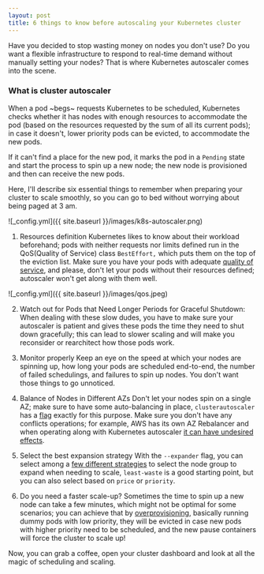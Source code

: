 ```yaml
---
layout: post
title: 6 things to know before autoscaling your Kubernetes cluster
---
```


Have you decided to stop wasting money on nodes you don't use? Do you want a flexible infrastructure to respond to real-time demand without manually setting your nodes? That is where Kubernetes autoscaler comes into the scene.

### What is cluster autoscaler
When a pod ~begs~ requests Kubernetes to be scheduled, Kubernetes checks whether it has nodes with enough resources to accommodate the pod (based on the resources requested by the sum of all its current pods); in case it doesn't, lower priority pods can be evicted, to accommodate the new pods.

If it can't find a place for the new pod, it marks the pod in a `Pending` state and start the process to spin up a new node; the new node is provisioned and then can receive the new pods.

Here, I'll describe six essential things to remember when preparing your cluster to scale smoothly, so you can go to bed without worrying about being paged at 3 am.


![_config.yml]({{ site.baseurl }}/images/k8s-autoscaler.png)

1. Resources definition
Kubernetes likes to know about their workload beforehand; pods with neither requests nor limits defined run in the QoS(Quality of Service) class `BestEffort,` which puts them on the top of the eviction list.
Make sure you have your pods with adequate [quality of service](https://kubernetes.io/docs/tasks/configure-pod-container/quality-service-pod/), and please, don't let your pods without their resources defined; autoscaler won't get along with them well.

![_config.yml]({{ site.baseurl }}/images/qos.jpeg)

2. Watch out for Pods that Need Longer Periods for Graceful Shutdown:
When dealing with these slow dudes, you have to make sure your autoscaler is patient and gives these pods the time they need to shut down gracefully; this can lead to slower scaling and will make you reconsider or rearchitect how those pods work.

3. Monitor properly
Keep an eye on the speed at which your nodes are spinning up, how long your pods are scheduled end-to-end, the number of failed schedulings, and failures to spin up nodes. You don't want those things to go unnoticed.

4. Balance of Nodes in Different AZs
Don't let your nodes spin on a single AZ; make sure to have some auto-balancing in place, `clusterautoscaler` has a [flag](https://github.com/kubernetes/autoscaler/blob/master/cluster-autoscaler/FAQ.md#im-running-cluster-with-nodes-in-multiple-zones-for-ha-purposes-is-that-supported-by-cluster-autoscaler) exactly for this purpose.
Make sure you don't have any conflicts operations; for example, AWS has its own AZ Rebalancer and when operating along with Kubernetes autoscaler [it can have undesired effects](https://github.com/giantswarm/roadmap/issues/150).

5. Select the best expansion strategy
With the `--expander` flag, you can select among a [few different strategies](https://github.com/kubernetes/autoscaler/blob/master/cluster-autoscaler/FAQ.md#what-are-expanders) to select the node group to expand when needing to scale, `least-waste` is a good starting point, but you can also select based on `price` or `priority`.

6. Do you need a faster scale-up?
Sometimes the time to spin up a new node can take a few minutes, which might not be optimal for some scenarios; you can achieve that by [overprovisioning](https://github.com/kubernetes/autoscaler/blob/master/cluster-autoscaler/FAQ.md#how-can-i-configure-overprovisioning-with-cluster-autoscaler), basically running dummy pods with low priority, they will be evicted in case new pods with higher priority need to be scheduled, and the new pause containers will force the cluster to scale up!

Now, you can grab a coffee, open your cluster dashboard and look at all the magic of scheduling and scaling.
